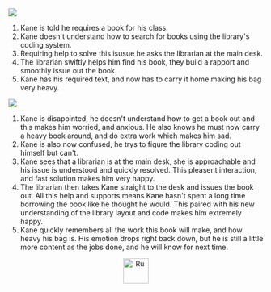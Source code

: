 <body>
 
 <div id="media">
    <img src="https://78.media.tumblr.com/61302c194b209cbed184557b9bc1d669/tumblr_pd7ugxeQ161xchmeyo1_1280.png" />
  </div>
  
  <ol>
  <li> Kane is told he requires a book for his class. </li>
   <li> Kane doesn't understand how to search for books using the library's coding system. </li>
    <li> Requiring help to solve this isusue he asks the librarian at the main desk. </li>
     <li> The librarian swiftly helps him find his book, they build a rapport and smoothly issue out the book.</li>
      <li> Kane has his required text, and now has to carry it home making his bag very heavy. </li>
  
  </ol>
  
   <div id="media">
    <img src="https://78.media.tumblr.com/c952ad4ec4842663f1035d3b09426db8/tumblr_pd7uikXIvD1xchmeyo1_1280.png" />
  </div>
  
  <ol>
  <li> Kane is disapointed, he doesn't understand how to get a book out and this makes him worried, and anxious. He also knows he must now carry a heavy book around, and do extra work which makes him sad. </li>
   <li> Kane is also now confused, he trys to figure the library coding out himself but can't. </li>
    <li> Kane sees that a librarian is at the main desk, she is approachable and his issue is understood and quickly resolved. This pleasent interaction, and fast solution makes him very happy. </li>
     <li> The librarian then takes Kane straight to the desk and issues the book out. All this help and supports means Kane hasn't spent a long time borrowing the book like he thought he would. This paired with his new understanding of the library layout and code makes him extremely happy. </li>
      <li> Kane quickly remembers all the work this book will make, and how heavy his bag is. His emotion drops right back down, but he is still a little more content as the jobs done, and he will know for next time. </li>
  
  </ol>
  
  <center>
  <p>
<a href="https://abirkett.github.io/interaction-projectone/">
<img border="0" alt="Ru" src="https://78.media.tumblr.com/c15d80ad445624304490c3f8eb358a0a/tumblr_pd8b64XIOZ1xchmeyo1_250.jpg" width="50" height="50">
</a>
</p>
</center>
  
  </body>
